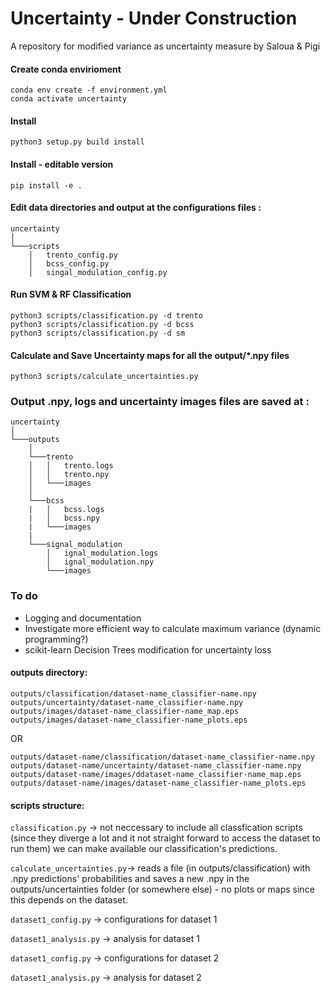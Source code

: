 # Uncertainty - Under Construction
A repository for modified variance as uncertainty measure
by Saloua & Pigi

#### Create conda envirioment
```
conda env create -f environment.yml
conda activate uncertainty
```

#### Install
```
python3 setup.py build install
```
#### Install - editable version
```
pip install -e .
```

#### Edit data directories and output at the configurations files :

```
uncertainty
│   
└───scripts
    │   trento_config.py
    │   bcss_config.py
    │   singal_modulation_config.py

```



#### Run SVM & RF Classification
```
python3 scripts/classification.py -d trento
python3 scripts/classification.py -d bcss
python3 scripts/classification.py -d sm
```

#### Calculate and Save Uncertainty maps for all the output/*.npy files
```
python3 scripts/calculate_uncertainties.py
```

### Output .npy, logs and uncertainty images files are saved at :

```
uncertainty
│   
└───outputs
    │   
    └───trento
    │   │   trento.logs
    │   │   trento.npy
    │   └───images
    │   
    └───bcss
    |   │   bcss.logs
    |   │   bcss.npy
    |   └───images
    |
    └───signal_modulation
        │   ignal_modulation.logs
        │   ignal_modulation.npy
        └───images
```

### To do
 - Logging and documentation
 - Investigate more efficient way to calculate maximum variance (dynamic programming?)
 - scikit-learn  Decision Trees modification for uncertainty loss

#### outputs directory:
```
outputs/classification/dataset-name_classifier-name.npy
outputs/uncertainty/dataset-name_classifier-name.npy
outputs/images/dataset-name_classifier-name_map.eps
outputs/images/dataset-name_classifier-name_plots.eps
```
 OR
```
outputs/dataset-name/classification/dataset-name_classifier-name.npy
outputs/dataset-name/uncertainty/dataset-name_classifier-name.npy
outputs/dataset-name/images/ddataset-name_classifier-name_map.eps
outputs/dataset-name/images/dataset-name_classifier-name_plots.eps
```
#### scripts structure:
``` classification.py ``` -> not neccessary to include all classfication scripts (since they diverge a lot and it not straight forward to access the dataset to run them) we can make available our classification's predictions.

``` calculate_uncertainties.py ```-> reads a file (in outputs/classification) with .npy predictions' probabilities and saves a new .npy in the outputs/uncertainties folder (or somewhere else) - no plots or maps since this depends on the dataset.

``` dataset1_config.py ``` -> configurations for dataset 1

``` dataset1_analysis.py ``` -> analysis for dataset 1

``` dataset1_config.py ``` -> configurations for dataset 2

``` dataset1_analysis.py ``` -> analysis for dataset 2




